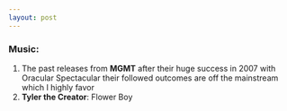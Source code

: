 ```yaml
---
layout: post
---
```


### Music:
1. The past releases from **MGMT** after their huge success in 2007 with Oracular Spectacular their followed outcomes are off the mainstream which I highly favor
2. **Tyler the Creator**: Flower Boy
